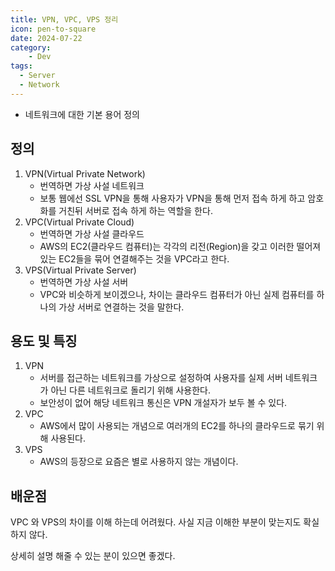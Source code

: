 ```yaml
---
title: VPN, VPC, VPS 정리
icon: pen-to-square
date: 2024-07-22
category:
    - Dev
tags:
  - Server
  - Network
---
```


- 네트워크에 대한 기본 용어 정의

<!-- more -->

## 정의

1. VPN(Virtual Private Network)
    - 번역하면 가상 사설 네트워크
    - 보통 웹에선 SSL VPN을 통해 사용자가 VPN을 통해 먼저 접속 하게 하고 암호화를 거친뒤 서버로 접속 하게 하는 역할을 한다.
2. VPC(Virtual Private Cloud)
    - 번역하면 가상 사설 클라우드
    - AWS의 EC2(클라우드 컴퓨터)는 각각의 리전(Region)을 갖고 이러한 떨어져있는 EC2들을 묶어 연결해주는 것을 VPC라고 한다.
3. VPS(Virtual Private Server)
    - 번역하면 가상 사설 서버
    - VPC와 비슷하게 보이겠으나, 차이는 클라우드 컴퓨터가 아닌 실제 컴퓨터를 하나의 가상 서버로 연결하는 것을 말한다.


## 용도 및 특징

1. VPN
    - 서버를 접근하는 네트워크를 가상으로 설정하여 사용자를 실제 서버 네트워크가 아닌 다른 네트워크로 돌리기 위해 사용한다.
    - 보안성이 없어 해당 네트워크 통신은 VPN 개설자가 보두 볼 수 있다.
2. VPC
    - AWS에서 많이 사용되는 개념으로 여러개의 EC2를 하나의 클라우드로 묶기 위해 사용된다.
3. VPS
    - AWS의 등장으로 요즘은 별로 사용하지 않는 개념이다.


## 배운점

VPC 와 VPS의 차이를 이해 하는데 어려웠다. 사실 지금 이해한 부분이 맞는지도 확실 하지 않다.

상세히 설명 해줄 수 있는 분이 있으면 좋겠다.